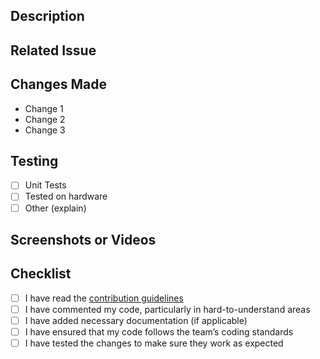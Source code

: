 ## Description
<!-- What does this pull request add, fix, or improve? -->

## Related Issue
<!-- Link to the issue(s) related to this pull request -->

## Changes Made
<!-- List your changes in bullet points for clarity -->
- Change 1
- Change 2
- Change 3

## Testing
<!-- Describe how you tested your changes -->
- [ ] Unit Tests
- [ ] Tested on hardware
- [ ] Other (explain)

## Screenshots or Videos
<!-- Attach any relevant screenshots or videos of the changes (if applicable) -->

## Checklist
- [ ] I have read the [contribution guidelines](CONTRIBUTING.md)
- [ ] I have commented my code, particularly in hard-to-understand areas
- [ ] I have added necessary documentation (if applicable)
- [ ] I have ensured that my code follows the team’s coding standards
- [ ] I have tested the changes to make sure they work as expected
